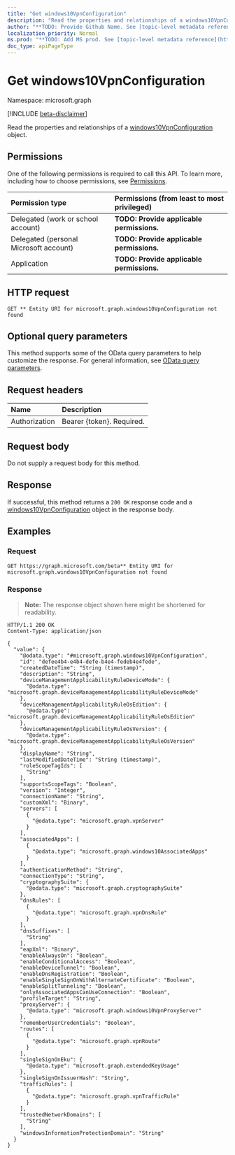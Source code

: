 ```yaml
---
title: "Get windows10VpnConfiguration"
description: "Read the properties and relationships of a windows10VpnConfiguration object."
author: "**TODO: Provide Github Name. See [topic-level metadata reference](https://msgo.azurewebsites.net/add/document/guidelines/metadata.html#topic-level-metadata)**"
localization_priority: Normal
ms.prod: "**TODO: Add MS prod. See [topic-level metadata reference](https://msgo.azurewebsites.net/add/document/guidelines/metadata.html#topic-level-metadata)**"
doc_type: apiPageType
---
```


# Get windows10VpnConfiguration
Namespace: microsoft.graph

[!INCLUDE [beta-disclaimer](../../includes/beta-disclaimer.md)]

Read the properties and relationships of a [windows10VpnConfiguration](../resources/windows10vpnconfiguration.md) object.

## Permissions
One of the following permissions is required to call this API. To learn more, including how to choose permissions, see [Permissions](/graph/permissions-reference).

|Permission type|Permissions (from least to most privileged)|
|:---|:---|
|Delegated (work or school account)|**TODO: Provide applicable permissions.**|
|Delegated (personal Microsoft account)|**TODO: Provide applicable permissions.**|
|Application|**TODO: Provide applicable permissions.**|

## HTTP request

<!-- {
  "blockType": "ignored"
}
-->
``` http
GET ** Entity URI for microsoft.graph.windows10VpnConfiguration not found
```

## Optional query parameters
This method supports some of the OData query parameters to help customize the response. For general information, see [OData query parameters](/graph/query-parameters).

## Request headers
|Name|Description|
|:---|:---|
|Authorization|Bearer {token}. Required.|

## Request body
Do not supply a request body for this method.

## Response

If successful, this method returns a `200 OK` response code and a [windows10VpnConfiguration](../resources/windows10vpnconfiguration.md) object in the response body.

## Examples

### Request
<!-- {
  "blockType": "request",
  "name": "get_windows10vpnconfiguration"
}
-->
``` http
GET https://graph.microsoft.com/beta** Entity URI for microsoft.graph.windows10VpnConfiguration not found
```


### Response
>**Note:** The response object shown here might be shortened for readability.
<!-- {
  "blockType": "response",
  "truncated": true,
  "@odata.type": "microsoft.graph.windows10VpnConfiguration"
}
-->
``` http
HTTP/1.1 200 OK
Content-Type: application/json

{
  "value": {
    "@odata.type": "#microsoft.graph.windows10VpnConfiguration",
    "id": "defee4b4-e4b4-defe-b4e4-fedeb4e4fede",
    "createdDateTime": "String (timestamp)",
    "description": "String",
    "deviceManagementApplicabilityRuleDeviceMode": {
      "@odata.type": "microsoft.graph.deviceManagementApplicabilityRuleDeviceMode"
    },
    "deviceManagementApplicabilityRuleOsEdition": {
      "@odata.type": "microsoft.graph.deviceManagementApplicabilityRuleOsEdition"
    },
    "deviceManagementApplicabilityRuleOsVersion": {
      "@odata.type": "microsoft.graph.deviceManagementApplicabilityRuleOsVersion"
    },
    "displayName": "String",
    "lastModifiedDateTime": "String (timestamp)",
    "roleScopeTagIds": [
      "String"
    ],
    "supportsScopeTags": "Boolean",
    "version": "Integer",
    "connectionName": "String",
    "customXml": "Binary",
    "servers": [
      {
        "@odata.type": "microsoft.graph.vpnServer"
      }
    ],
    "associatedApps": [
      {
        "@odata.type": "microsoft.graph.windows10AssociatedApps"
      }
    ],
    "authenticationMethod": "String",
    "connectionType": "String",
    "cryptographySuite": {
      "@odata.type": "microsoft.graph.cryptographySuite"
    },
    "dnsRules": [
      {
        "@odata.type": "microsoft.graph.vpnDnsRule"
      }
    ],
    "dnsSuffixes": [
      "String"
    ],
    "eapXml": "Binary",
    "enableAlwaysOn": "Boolean",
    "enableConditionalAccess": "Boolean",
    "enableDeviceTunnel": "Boolean",
    "enableDnsRegistration": "Boolean",
    "enableSingleSignOnWithAlternateCertificate": "Boolean",
    "enableSplitTunneling": "Boolean",
    "onlyAssociatedAppsCanUseConnection": "Boolean",
    "profileTarget": "String",
    "proxyServer": {
      "@odata.type": "microsoft.graph.windows10VpnProxyServer"
    },
    "rememberUserCredentials": "Boolean",
    "routes": [
      {
        "@odata.type": "microsoft.graph.vpnRoute"
      }
    ],
    "singleSignOnEku": {
      "@odata.type": "microsoft.graph.extendedKeyUsage"
    },
    "singleSignOnIssuerHash": "String",
    "trafficRules": [
      {
        "@odata.type": "microsoft.graph.vpnTrafficRule"
      }
    ],
    "trustedNetworkDomains": [
      "String"
    ],
    "windowsInformationProtectionDomain": "String"
  }
}
```

